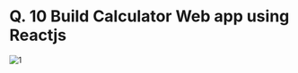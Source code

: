 # Q. 10 Build Calculator Web app using Reactjs

![1](https://github.com/Zareel/Calculator-ReactJS/assets/110910838/5097d986-6711-461d-bc6f-af98ecf165e4)
